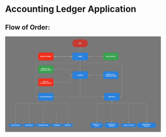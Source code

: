 # Accounting Ledger Application


## Flow of Order:
![Legder Flow Chart.png](Legder%20Flow%20Chart.png)
